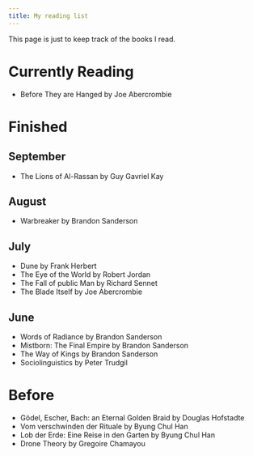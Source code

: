 ```yaml
---
title: My reading list
---
```

This page is just to keep track of the books I read.  

# Currently Reading
- Before They are Hanged by Joe Abercrombie

# Finished
## September
- The Lions of Al-Rassan by Guy Gavriel Kay
## August
- Warbreaker by Brandon Sanderson

## July
- Dune by Frank Herbert
- The Eye of the World by Robert Jordan
- The Fall of public Man by Richard Sennet
- The Blade Itself by Joe Abercrombie

## June
- Words of Radiance by Brandon Sanderson
- Mistborn: The Final Empire by Brandon Sanderson
- The Way of Kings by Brandon Sanderson
- Sociolinguistics by Peter Trudgil

# Before
- G&ouml;del, Escher, Bach: an Eternal Golden Braid by Douglas Hofstadte
- Vom verschwinden der Rituale by Byung Chul Han
- Lob der Erde: Eine Reise in den Garten by Byung Chul Han
- Drone Theory by Gregoire Chamayou

